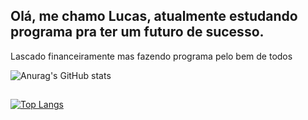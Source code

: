 ## Olá, me chamo Lucas, atualmente estudando programa pra ter um futuro de sucesso.

Lascado financeiramente mas fazendo programa pelo bem de todos

![Anurag's GitHub stats](https://github-readme-stats.vercel.app/api?username=hoxbart&show_icons=true&theme=radical) 
##
[![Top Langs](https://github-readme-stats.vercel.app/api/top-langs/?username=hoxbart&hide_progress=true)](https://github.com/anuraghazra/github-readme-stats)

